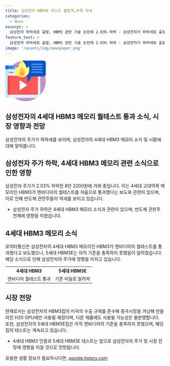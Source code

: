 ```yaml
---
title: 삼성전자 HBM3E 테스트 불합격…주목 약세
categories:
  - News
excerpt: >
  삼성전자 하락세로 출발, HBM3 관련 기술 논란에 2.03% 하락 - 삼성전자가 하락세로 출발하여 8만 2200원에 거래 중. HBM3 기술 관련 논란으로 인해 엔비디아의 퀄테스트 통과하지 못한 상황. 5세대 HBM3E 미흡으로 중국시장을 겨냥한 GPU 제품에만 사용될 전망. 이에 반도체 관련주 전반적으로 하락세를 보이는 가운데 SK하이닉스도 1.71% 하락 중.
feature_text: >
  삼성전자 하락세로 출발, HBM3 관련 기술 논란에 2.03% 하락 - 삼성전자가 하락세로 출발하여 8만 2200원에 거래 중. HBM3 기술 관련 논란으로 인해 엔비디아의 퀄테스트 통과하지 못한 상황. 5세대 HBM3E 미흡으로 중국시장을 겨냥한 GPU 제품에만 사용될 전망. 이에 반도체 관련주 전반적으로 하락세를 보이는 가운데 SK하이닉스도 1.71% 하락 중.
image: '/assets/img/newspaper.png'
---
```


<p><img src="/assets/img/news.png" alt="rentncar 속보" /></p>

<h2>삼성전자의 4세대 HBM3 메모리 퀄테스트 통과 소식, 시장 영향과 전망</h2>

<p data-ke-size="size16">삼성전자의 주가가 하락세를 보이며, 삼성전자의 4세대 HBM3 메모리 소식 및 시황에 대해 알아봅니다.</p>

<h2 data-ke-size="size26">삼성전자 주가 하락, 4세대 HBM3 메모리 관련 소식으로 인한 영향</h2>

<p data-ke-size="size16">삼성전자 주가가 2.03% 하락한 8만 2200원에 거래 중입니다. 이는 4세대 고대역폭 메모리인 HBM3가 엔비디아의 퀄테스트를 처음으로 통과했다는 보도와 관련이 있으며, 이로 인해 반도체 관련주들이 약세를 보이고 있습니다.</p>

<ul>
  <li>삼성전자 주가 하락은 4세대 HBM3 메모리 소식과 관련이 있으며, 반도체 관련주 전체에 영향을 미쳤습니다.</li>
</ul>

<h2 data-ke-size="size26">4세대 HBM3 메모리 소식</h2>

<p data-ke-size="size16">로이터통신은 삼성전자의 4세대 HBM3 메모리인 HBM3가 엔비디아의 퀄테스트를 통과했다고 보도했으나, 5세대 HBM3E는 아직 기준을 충족하지 못했음이 알려졌습니다. 해당 소식으로 인해 삼성전자의 주가에 영향을 미치고 있습니다.</p>

<table>
  <tr>
    <td style="text-align: center; height: 17px;"><b>4세대 HBM3</b></td>
    <td style="text-align: center; height: 17px;"><b>5세대 HBM3E</b></td>
  </tr>
  <tr>
    <td style="text-align: center; height: 17px;">엔비디아 퀄테스트 통과</td>
    <td style="text-align: center; height: 17px;">기준 미달로 알려져</td>
  </tr>
</table>

<h2 data-ke-size="size26">시장 전망</h2>

<p data-ke-size="size16">현재로서는 삼성전자의 HBM3칩이 미국의 수출 규제를 준수해 중국시장을 겨냥해 만들어진 H20 GPU에만 사용될 예정이며, 다른 제품에도 사용될 가능성은 불분명합니다. 또한, 삼성전자의 5세대 HBM3E칩은 아직 엔비디아의 기준을 충족하지 못했으며, 해당 칩의 테스트는 계속되고 있습니다.</p>

<ul>
  <li>4세대 HBM3 인증과 5세대 HBM3E 테스트는 앞으로 삼성전자의 주가 및 시장 전망에 영향을 미칠 것으로 전망됩니다.</li>
</ul>
유용한 생활 정보가 필요하시다면, <a href="https://qoogle.tistory.com" rel="dofollow">qoogle.tistory.com</a>



